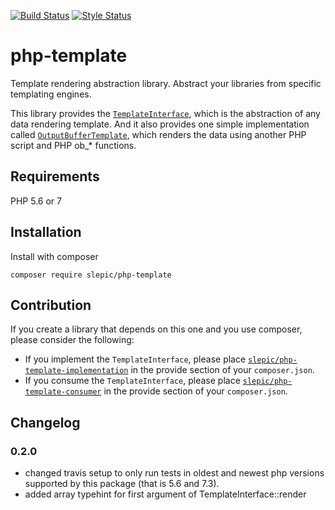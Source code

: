 [![Build Status](https://travis-ci.org/slepic/php-template.svg?branch=master)](https://travis-ci.org/slepic/php-template)
[![Style Status](https://styleci.io/repos/183834781/shield)](https://styleci.io/repos/183834781)

# php-template
Template rendering abstraction library. Abstract your libraries from specific templating engines.

This library provides the [```TemplateInterface```](https://github.com/slepic/php-template/blob/master/src/TemplateInterface.php), which is the abstraction of any data rendering template.
And it also provides one simple implementation called [```OutputBufferTemplate```](https://github.com/slepic/php-template/blob/master/src/OutputBufferTemplate.php), which renders the data using another PHP script and PHP ob_* functions.

## Requirements

PHP 5.6 or 7

## Installation

Install with composer

```composer require slepic/php-template```

## Contribution

If you create a library that depends on this one and you use composer, please consider the following:
* If you implement the ```TemplateInterface```, please place [```slepic/php-template-implementation```](https://packagist.org/providers/slepic/php-template-implementation) in the provide section of your ```composer.json```.
* If you consume the ```TemplateInterface```, please place [```slepic/php-template-consumer```](https://packagist.org/providers/slepic/php-template-consumer) in the provide section of your ```composer.json```.

## Changelog

### 0.2.0

* changed travis setup to only run tests in oldest and newest php versions supported by this package (that is 5.6 and 7.3).
* added array typehint for first argument of TemplateInterface::render 
